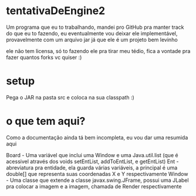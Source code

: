 # tentativaDeEngine2
Um programa que eu to trabalhando, mandei pro GitHub pra manter track do que eu to fazendo, eu eventualmente vou deixar ele implementável, provavelmente com um arquivo jar já que ele é um projeto bem levinho

ele não tem licensa, só to fazendo ele pra tirar meu tédio, fica a vontade pra fazer quantos forks vc quiser :)

# setup
Pega o JAR na pasta src e coloca na sua classpath :)

# o que tem aqui?
Como a documentação ainda tá bem incompleta, eu vou dar uma resumida aqui

Board - Uma variável que inclui uma Window e uma Java.util.list<Ent> (que é acessivel através dos voids setEntList, addToEntList, e getEntList)
Ent - abreviatura pra entidade, ela guarda várias variáveis, a principal é uma double[] que representa suas coordenadas X e Y respectivamente
Window - Uma classe que extende a classe javax.swing.JFrame, possui uma JLabel pra colocar a imagem e a imagem, chamada de Render respectivamente
